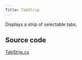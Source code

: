 ```yaml
---
Title: TabStrip
---
```

Displays a strip of selectable tabs.

## Source code
[TabStrip.cs](https://github.com/AvaloniaUI/Avalonia/blob/master/src/Avalonia.Controls/Primitives/TabStrip.cs)
